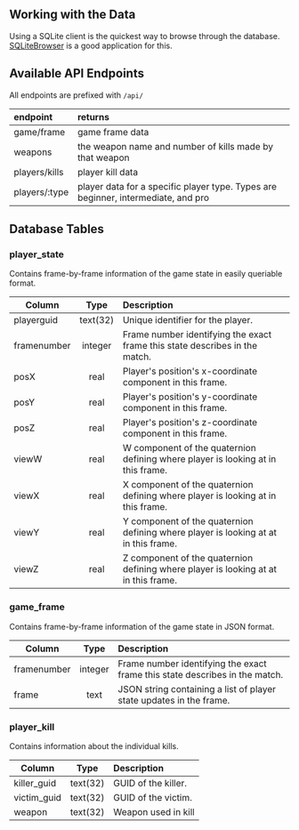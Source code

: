 ## Working with the Data

Using a SQLite client is the quickest way to browse through the database. [SQLiteBrowser](https://sqlitebrowser.org/) is a good application for this.

## Available API Endpoints

All endpoints are prefixed with `/api/`

| endpoint      | returns                                                                           |
| :------------ | :-------------------------------------------------------------------------------- |
| game/frame    | game frame data                                                                   |
| weapons       | the weapon name and number of kills made by that weapon                           |
| players/kills | player kill data                                                                  |
| players/:type | player data for a specific player type. Types are beginner, intermediate, and pro |

## Database Tables

### player_state

Contains frame-by-frame information of the game state in easily queriable format.

| Column      |   Type   | Description                                                                         |
| ----------- | :------: | :---------------------------------------------------------------------------------- |
| playerguid  | text(32) | Unique identifier for the player.                                                   |
| framenumber | integer  | Frame number identifying the exact frame this state describes in the match.         |
| posX        |   real   | Player's position's x-coordinate component in this frame.                           |
| posY        |   real   | Player's position's y-coordinate component in this frame.                           |
| posZ        |   real   | Player's position's z-coordinate component in this frame.                           |
| viewW       |   real   | W component of the quaternion defining where player is looking at in this frame.    |
| viewX       |   real   | X component of the quaternion defining where player is looking at in this frame.    |
| viewY       |   real   | Y component of the quaternion defining where player is looking at at in this frame. |
| viewZ       |   real   | Z component of the quaternion defining where player is looking at at in this frame. |

### game_frame

Contains frame-by-frame information of the game state in JSON format.

| Column      |  Type   | Description                                                                 |
| ----------- | :-----: | :-------------------------------------------------------------------------- |
| framenumber | integer | Frame number identifying the exact frame this state describes in the match. |
| frame       |  text   | JSON string containing a list of player state updates in the frame.         |

### player_kill

Contains information about the individual kills.

| Column      |   Type   | Description         |
| ----------- | :------: | :------------------ |
| killer_guid | text(32) | GUID of the killer. |
| victim_guid | text(32) | GUID of the victim. |
| weapon      | text(32) | Weapon used in kill |
